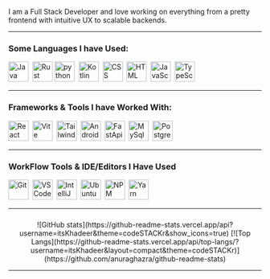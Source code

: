 
<link rel="stylesheet" href="https://cdn.jsdelivr.net/gh/devicons/devicon@latest/devicon.min.css">

I am a Full Stack Developer and love working on everything from a pretty frontend with intuitive UX to scalable backends.

---
### Some Languages I have Used:
<p>
<img src="https://cdn.jsdelivr.net/gh/devicons/devicon/icons/java/java-original.svg" title="Java" alt="Java" width="40" height="40"/>&nbsp;
<img src="https://cdn.jsdelivr.net/gh/devicons/devicon/icons/rust/rust-original.svg" title="Rust" alt="Rust" width="40" height="40"/>
<img src="https://cdn.jsdelivr.net/gh/devicons/devicon/icons/python/python-original.svg" title="python" alt="python" width="40" height="40"/>&nbsp;
<img src="https://cdn.jsdelivr.net/gh/devicons/devicon/icons/kotlin/kotlin-original.svg" title="Kotlin" alt="Kotlin" width="40" height="40"/>&nbsp;
<img src="https://cdn.jsdelivr.net/gh/devicons/devicon/icons/css3/css3-original.svg" title="CSS" alt="CSS" width="40" height="40"/>&nbsp;
<img src="https://cdn.jsdelivr.net/gh/devicons/devicon/icons/html5/html5-original.svg" title="HTML" alt="HTML" width="40" height="40"/>&nbsp;
<img src="https://cdn.jsdelivr.net/gh/devicons/devicon/icons/javascript/javascript-original.svg" title="JavaScript" alt="JavaScript" width="40" height="40"/>&nbsp;
<img src="https://cdn.jsdelivr.net/gh/devicons/devicon/icons/typescript/typescript-original.svg" title="TypeScript" alt="TypeScript" width="40" height="40"/>
</p>

---
### Frameworks & Tools I have Worked With:
<p>
<img src="https://cdn.jsdelivr.net/gh/devicons/devicon/icons/react/react-original.svg" title="React" alt="React" width="40" height="40"/>&nbsp;
<img src="https://vitejs.dev/logo.svg" title="Vite" alt="Vite" width="40" height="40"/>&nbsp;
<img src="https://cdn.jsdelivr.net/gh/devicons/devicon/icons/tailwindcss/tailwindcss-original.svg" title="TailwindCSS" alt="TailwindCSS" width="40" height="40"/>&nbsp;
<img src="https://cdn.jsdelivr.net/gh/devicons/devicon/icons/androidstudio/androidstudio-original.svg" title="AndroidStudio" alt="AndroidStudio" width="40" height="40"/>&nbsp;
<img src="https://cdn.jsdelivr.net/gh/devicons/devicon/icons/fastapi/fastapi-original.svg" title="FastApi" alt="FastApi" width="40" height="40"/>&nbsp;
<img src="https://cdn.jsdelivr.net/gh/devicons/devicon/icons/mysql/mysql-original.svg" title="MySql" alt="MySql" width="40" height="40"/>&nbsp;
<img src="https://cdn.jsdelivr.net/gh/devicons/devicon/icons/postgresql/postgresql-plain.svg" title="Postgres" alt="Postgres" width="40" height="40"/>&nbsp;
</p>

---
### WorkFlow Tools & IDE/Editors I Have Used 
<p>
<img src="https://cdn.jsdelivr.net/gh/devicons/devicon/icons/git/git-original.svg" title="Git" alt="Git" width="40" height="40" />&nbsp;
<img src="https://cdn.jsdelivr.net/gh/devicons/devicon/icons/vscode/vscode-original.svg" title="VSCode" alt="VSCode" width="40" height="40"/>&nbsp;
<img src="https://cdn.jsdelivr.net/gh/devicons/devicon/icons/intellij/intellij-original.svg" title="IntelliJ" alt="IntelliJ" width="40" height="40"/>&nbsp;
<img src="https://cdn.jsdelivr.net/gh/devicons/devicon/icons/ubuntu/ubuntu-plain.svg" title="Ubuntu" alt="Ubuntu" width="40" height="40"/>&nbsp;
<img src="https://cdn.jsdelivr.net/gh/devicons/devicon/icons/npm/npm-original-wordmark.svg" title="NPM" alt="NPM" width="40" height="40"/>&nbsp;
<img src="https://cdn.jsdelivr.net/gh/devicons/devicon/icons/yarn/yarn-original.svg" title="Yarn" alt="Yarn" width="40" height="40"/>&nbsp;
</p>

---

### 
<div align=center >
<!-- [![GitHub Streak](http://github-readme-streak-stats.herokuapp.com?user=itsKhadeer&theme=codestackr&fire=EBDC3C&card_width=400&border=EB545400)](https://git.io/streak-stats)  -->
![GitHub stats](https://github-readme-stats.vercel.app/api?username=itsKhadeer&theme=codeSTACKr&show_icons=true) [![Top Langs](https://github-readme-stats.vercel.app/api/top-langs/?username=itsKhadeer&layout=compact&theme=codeSTACKr)](https://github.com/anuraghazra/github-readme-stats)

</div>

---

